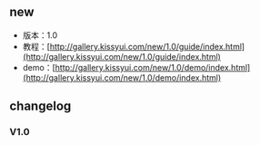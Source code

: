 ## new

* 版本：1.0
* 教程：[http://gallery.kissyui.com/new/1.0/guide/index.html](http://gallery.kissyui.com/new/1.0/guide/index.html)
* demo：[http://gallery.kissyui.com/new/1.0/demo/index.html](http://gallery.kissyui.com/new/1.0/demo/index.html)

## changelog

### V1.0


